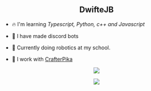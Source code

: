 <h2 align="center">DwifteJB</h2>

* 🔥 I'm learning *Typescript, Python, c++ and Javascript*

* 👏 I have made discord bots
* 🤖 Currently doing robotics at my school.
* 🎉 I work with [CrafterPika](https://GitHub.com/CrafterPika)

<p align  = "center"><img src = "https://github-readme-stats.vercel.app/api?username=dwiftejb&count_private=true&count_forked=true&show_icons=true&&theme=algolia"> </p>
<p align  = "center"><img src="https://github-readme-stats.vercel.app/api/top-langs/?username=DwifteJB&count_private=true"></p>
